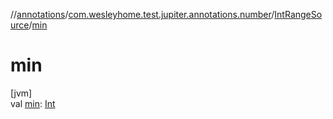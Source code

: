 //[annotations](../../../index.md)/[com.wesleyhome.test.jupiter.annotations.number](../index.md)/[IntRangeSource](index.md)/[min](min.md)

# min

[jvm]\
val [min](min.md): [Int](https://kotlinlang.org/api/latest/jvm/stdlib/kotlin/-int/index.html)
